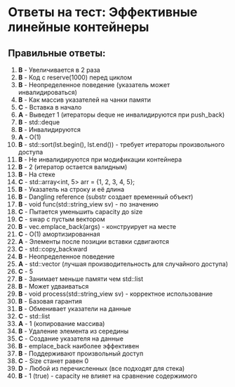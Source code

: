 # Ответы на тест: Эффективные линейные контейнеры

## Правильные ответы:

1. **B** - Увеличивается в 2 раза
2. **B** - Код с reserve(1000) перед циклом
3. **B** - Неопределенное поведение (указатель может инвалидироваться)
4. **B** - Как массив указателей на чанки памяти
5. **C** - Вставка в начало
6. **A** - Выведет 1 (итераторы deque не инвалидируются при push_back)
7. **B** - std::deque
8. **B** - Инвалидируются
9. **A** - O(1)
10. **B** - std::sort(lst.begin(), lst.end()) - требует итераторы произвольного доступа
11. **B** - Не инвалидируются при модификации контейнера
12. **B** - 2 (итератор остается валидным)
13. **B** - На стеке
14. **C** - std::array<int, 5> arr = {1, 2, 3, 4, 5};
15. **B** - Указатель на строку и её длина
16. **B** - Dangling reference (substr создает временный объект)
17. **B** - void func(std::string_view sv) - по значению
18. **C** - Пытается уменьшить capacity до size
19. **C** - swap с пустым вектором
20. **B** - vec.emplace_back(args) - конструирует на месте
21. **C** - O(1) амортизированная
22. **A** - Элементы после позиции вставки сдвигаются
23. **C** - std::copy_backward
24. **B** - Неопределенное поведение
25. **A** - std::vector (лучшая производительность для случайного доступа)
26. **C** - 5
27. **B** - Занимает меньше памяти чем std::list
28. **B** - Может удваиваться
29. **B** - void process(std::string_view sv) - корректное использование
30. **B** - Базовая гарантия
31. **B** - Обменивает указатели на данные
32. **C** - std::list
33. **A** - 1 (копирование массива)
34. **B** - Удаление элемента из середины
35. **C** - Создание указателя на данные
36. **B** - emplace_back наиболее эффективен
37. **B** - Поддерживают произвольный доступ
38. **C** - Size станет равен 0
39. **D** - Любой из перечисленных (все подходят для стека)
40. **B** - 1 (true) - capacity не влияет на сравнение содержимого 